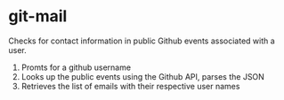 # git-mail
Checks for contact information in public Github events associated with a user.

1. Promts for a github username
2. Looks up the public events using the Github API, parses the JSON
3. Retrieves the list of emails with their respective user names
